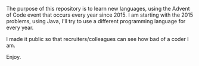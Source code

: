 The purpose of this repository is to learn new languages, using the Advent of Code event that occurs every year since
2015. I am starting with the 2015 problems, using Java, I'll try to use a different programming language for every year.

I made it public so that recruiters/colleagues can see how bad of a coder I am.

Enjoy.
